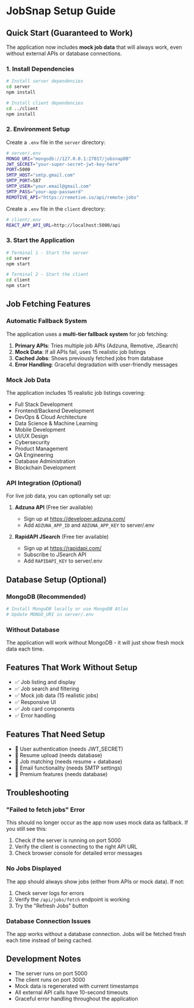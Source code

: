# JobSnap Setup Guide

## Quick Start (Guaranteed to Work)

The application now includes **mock job data** that will always work, even without external APIs or database connections.

### 1. Install Dependencies

```bash
# Install server dependencies
cd server
npm install

# Install client dependencies
cd ../client
npm install
```

### 2. Environment Setup

Create a `.env` file in the `server` directory:

```bash
# server/.env
MONGO_URI="mongodb://127.0.0.1:27017/jobsnapDB"
JWT_SECRET="your-super-secret-jwt-key-here"
PORT=5000
SMTP_HOST="smtp.gmail.com"
SMTP_PORT=587
SMTP_USER="your.email@gmail.com"
SMTP_PASS="your-app-password"
REMOTIVE_API="https://remotive.io/api/remote-jobs"
```

Create a `.env` file in the `client` directory:

```bash
# client/.env
REACT_APP_API_URL=http://localhost:5000/api
```

### 3. Start the Application

```bash
# Terminal 1 - Start the server
cd server
npm start

# Terminal 2 - Start the client
cd client
npm start
```

## Job Fetching Features

### Automatic Fallback System

The application uses a **multi-tier fallback system** for job fetching:

1. **Primary APIs**: Tries multiple job APIs (Adzuna, Remotive, JSearch)
2. **Mock Data**: If all APIs fail, uses 15 realistic job listings
3. **Cached Jobs**: Shows previously fetched jobs from database
4. **Error Handling**: Graceful degradation with user-friendly messages

### Mock Job Data

The application includes 15 realistic job listings covering:
- Full Stack Development
- Frontend/Backend Development
- DevOps & Cloud Architecture
- Data Science & Machine Learning
- Mobile Development
- UI/UX Design
- Cybersecurity
- Product Management
- QA Engineering
- Database Administration
- Blockchain Development

### API Integration (Optional)

For live job data, you can optionally set up:

1. **Adzuna API** (Free tier available)
   - Sign up at https://developer.adzuna.com/
   - Add `ADZUNA_APP_ID` and `ADZUNA_APP_KEY` to server/.env

2. **RapidAPI JSearch** (Free tier available)
   - Sign up at https://rapidapi.com/
   - Subscribe to JSearch API
   - Add `RAPIDAPI_KEY` to server/.env

## Database Setup (Optional)

### MongoDB (Recommended)

```bash
# Install MongoDB locally or use MongoDB Atlas
# Update MONGO_URI in server/.env
```

### Without Database

The application will work without MongoDB - it will just show fresh mock data each time.

## Features That Work Without Setup

- ✅ Job listing and display
- ✅ Job search and filtering
- ✅ Mock job data (15 realistic jobs)
- ✅ Responsive UI
- ✅ Job card components
- ✅ Error handling

## Features That Need Setup

- 🔧 User authentication (needs JWT_SECRET)
- 🔧 Resume upload (needs database)
- 🔧 Job matching (needs resume + database)
- 🔧 Email functionality (needs SMTP settings)
- 🔧 Premium features (needs database)

## Troubleshooting

### "Failed to fetch jobs" Error

This should no longer occur as the app now uses mock data as fallback. If you still see this:

1. Check if the server is running on port 5000
2. Verify the client is connecting to the right API URL
3. Check browser console for detailed error messages

### No Jobs Displayed

The app should always show jobs (either from APIs or mock data). If not:

1. Check server logs for errors
2. Verify the `/api/jobs/fetch` endpoint is working
3. Try the "Refresh Jobs" button

### Database Connection Issues

The app works without a database connection. Jobs will be fetched fresh each time instead of being cached.

## Development Notes

- The server runs on port 5000
- The client runs on port 3000
- Mock data is regenerated with current timestamps
- All external API calls have 10-second timeouts
- Graceful error handling throughout the application
